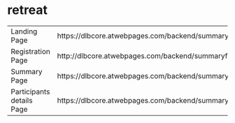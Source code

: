 # retreat
<table>
  <tr><td>Landing Page</td> <td>https://dlbcore.atwebpages.com/backend/summaryform</td></tr>
  <tr><td>Registration Page</td> <td>http://dlbcore.atwebpages.com/backend/summaryform/register</td></tr>
  <tr><td>Summary Page</td> <td>https://dlbcore.atwebpages.com/backend/summaryform/backend/summaryform</td></tr>
  <tr><td>Participants details Page</td> <td>
https://dlbcore.atwebpages.com/backend/summaryform/backend/participants</td></tr>



</table>
